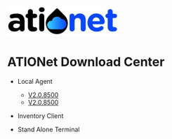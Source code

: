 
![ationetlogo](Content/Images/ATIOnetLogo_250x70.png) 
# ATIONet Download Center


- Local Agent
    - [V2.0.8500](www.google.com)
    - [V2.0.8500](www.google.com)
    
- Inventory Client
- Stand Alone Terminal
